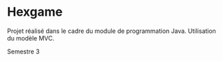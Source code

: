 # Hexgame

Projet réalisé dans le cadre du module de programmation Java.
Utilisation du modèle MVC.

Semestre 3
